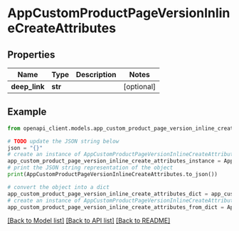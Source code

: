 # AppCustomProductPageVersionInlineCreateAttributes


## Properties

Name | Type | Description | Notes
------------ | ------------- | ------------- | -------------
**deep_link** | **str** |  | [optional] 

## Example

```python
from openapi_client.models.app_custom_product_page_version_inline_create_attributes import AppCustomProductPageVersionInlineCreateAttributes

# TODO update the JSON string below
json = "{}"
# create an instance of AppCustomProductPageVersionInlineCreateAttributes from a JSON string
app_custom_product_page_version_inline_create_attributes_instance = AppCustomProductPageVersionInlineCreateAttributes.from_json(json)
# print the JSON string representation of the object
print(AppCustomProductPageVersionInlineCreateAttributes.to_json())

# convert the object into a dict
app_custom_product_page_version_inline_create_attributes_dict = app_custom_product_page_version_inline_create_attributes_instance.to_dict()
# create an instance of AppCustomProductPageVersionInlineCreateAttributes from a dict
app_custom_product_page_version_inline_create_attributes_from_dict = AppCustomProductPageVersionInlineCreateAttributes.from_dict(app_custom_product_page_version_inline_create_attributes_dict)
```
[[Back to Model list]](../README.md#documentation-for-models) [[Back to API list]](../README.md#documentation-for-api-endpoints) [[Back to README]](../README.md)


